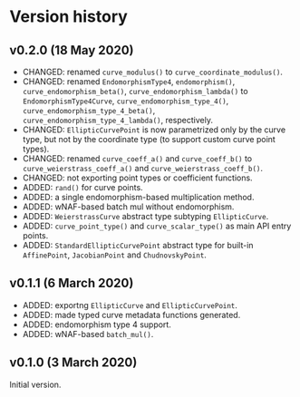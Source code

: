 # Version history


## v0.2.0 (18 May 2020)

* CHANGED: renamed `curve_modulus()` to `curve_coordinate_modulus()`.
* CHANGED: renamed `EndomorphismType4`, `endomorphism()`, `curve_endomorphism_beta()`, `curve_endomorphism_lambda()` to `EndomorphismType4Curve`, `curve_endomorphism_type_4()`, `curve_endomorphism_type_4_beta()`, `curve_endomorphism_type_4_lambda()`, respectively.
* CHANGED: `EllipticCurvePoint` is now parametrized only by the curve type, but not by the coordinate type (to support custom curve point types).
* CHANGED: renamed `curve_coeff_a()` and `curve_coeff_b()` to `curve_weierstrass_coeff_a()` and `curve_weierstrass_coeff_b()`.
* CHANGED: not exporting point types or coefficient functions.
* ADDED: `rand()` for curve points.
* ADDED: a single endomorphism-based multiplication method.
* ADDED: wNAF-based batch mul without endomorphism.
* ADDED: `WeierstrassCurve` abstract type subtyping `EllipticCurve`.
* ADDED: `curve_point_type()` and `curve_scalar_type()` as main API entry points.
* ADDED: `StandardEllipticCurvePoint` abstract type for built-in `AffinePoint`, `JacobianPoint` and `ChudnovskyPoint`.


## v0.1.1 (6 March 2020)

* ADDED: exportng `EllipticCurve` and `EllipticCurvePoint`.
* ADDED: made typed curve metadata functions generated.
* ADDED: endomorphism type 4 support.
* ADDED: wNAF-based `batch_mul()`.


## v0.1.0 (3 March 2020)

Initial version.
